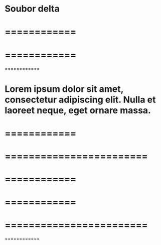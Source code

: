 Soubor delta
============
============
============
============
============
============

Lorem ipsum dolor sit amet, consectetur adipiscing elit.
Nulla et laoreet neque, eget ornare massa.
============
============
========================
========================
========================
============
============
============
====================================
========================
============
============

